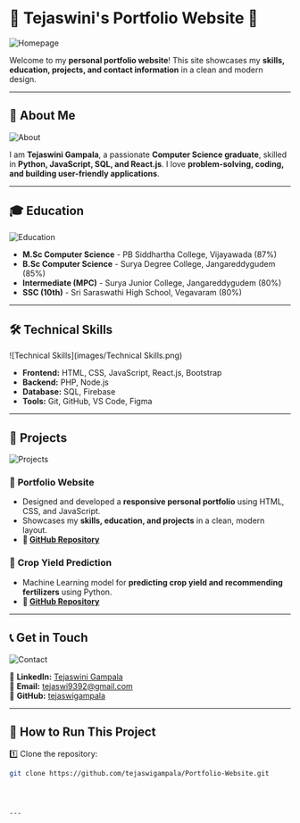 # 🌟 Tejaswini's Portfolio Website 🚀

![Homepage](images/homepage.png)

Welcome to my **personal portfolio website**! This site showcases my **skills, education, projects, and contact information** in a clean and modern design.

---

## 📜 **About Me**
![About](images/about.png)

I am **Tejaswini Gampala**, a passionate **Computer Science graduate**, skilled in **Python, JavaScript, SQL, and React.js**. I love **problem-solving, coding, and building user-friendly applications**.

---

## 🎓 **Education**
![Education](images/Education.png)

- **M.Sc Computer Science** - PB Siddhartha College, Vijayawada (87%)  
- **B.Sc Computer Science** - Surya Degree College, Jangareddygudem (85%)  
- **Intermediate (MPC)** - Surya Junior College, Jangareddygudem (80%)  
- **SSC (10th)** - Sri Saraswathi High School, Vegavaram (80%)  

---

## 🛠️ **Technical Skills**
![Technical Skills](images/Technical Skills.png)

- **Frontend:** HTML, CSS, JavaScript, React.js, Bootstrap  
- **Backend:** PHP, Node.js  
- **Database:** SQL, Firebase  
- **Tools:** Git, GitHub, VS Code, Figma  

---

## 💼 **Projects**
![Projects](images/Project.png)

### 📌 **Portfolio Website**
- Designed and developed a **responsive personal portfolio** using HTML, CSS, and JavaScript.  
- Showcases my **skills, education, and projects** in a clean, modern layout.  
- **🔗 [GitHub Repository](https://github.com/tejaswigampala/Portfolio-Website)**  

### 📌 **Crop Yield Prediction**
- Machine Learning model for **predicting crop yield and recommending fertilizers** using Python.  
- **🔗 [GitHub Repository](https://github.com/tejaswigampala)**  

---

## 📞 **Get in Touch**
![Contact](images/Contact.png)

🔗 **LinkedIn:** [Tejaswini Gampala](https://www.linkedin.com/in/tejaswini-gampala-b95413263)  
📧 **Email:** [tejaswi9392@gmail.com](mailto:tejaswi9392@gmail.com)  
🐙 **GitHub:** [tejaswigampala](https://github.com/tejaswigampala)  

---

## 🚀 **How to Run This Project**
1️⃣ Clone the repository:
```sh
git clone https://github.com/tejaswigampala/Portfolio-Website.git




---






